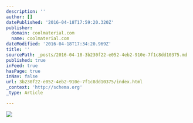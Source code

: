 ```yaml
---
description: ''
author: []
datePublished: '2016-04-18T17:59:20.320Z'
publisher:
  domain: coolmaterial.com
  name: coolmaterial.com
dateModified: '2016-04-18T17:34:20.969Z'
title: ''
sourcePath: _posts/2016-04-18-3b230f22-e052-4eb2-910e-7f1c8dd10375.md
published: true
inFeed: true
hasPage: true
inNav: false
url: 3b230f22-e052-4eb2-910e-7f1c8dd10375/index.html
_context: 'http://schema.org'
_type: Article

---
```

![](http://coolmaterial.wpengine.netdna-cdn.com/wp-content/uploads/2012/05/15-classic-cars-that-define-cool.jpg)